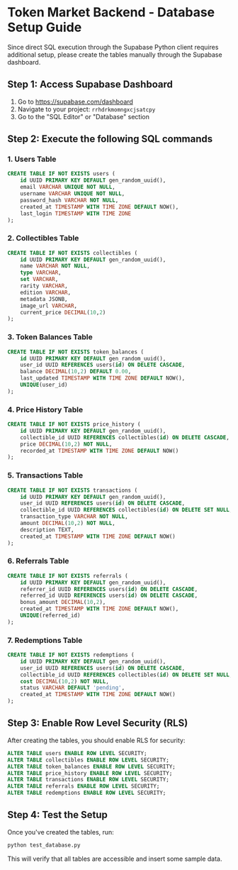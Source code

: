 # Token Market Backend - Database Setup Guide

Since direct SQL execution through the Supabase Python client requires additional setup, please create the tables manually through the Supabase dashboard.

## Step 1: Access Supabase Dashboard
1. Go to https://supabase.com/dashboard
2. Navigate to your project: `rrhdrkmomngxcjsatcpy`
3. Go to the "SQL Editor" or "Database" section

## Step 2: Execute the following SQL commands

### 1. Users Table
```sql
CREATE TABLE IF NOT EXISTS users (
    id UUID PRIMARY KEY DEFAULT gen_random_uuid(),
    email VARCHAR UNIQUE NOT NULL,
    username VARCHAR UNIQUE NOT NULL,
    password_hash VARCHAR NOT NULL,
    created_at TIMESTAMP WITH TIME ZONE DEFAULT NOW(),
    last_login TIMESTAMP WITH TIME ZONE
);
```

### 2. Collectibles Table
```sql
CREATE TABLE IF NOT EXISTS collectibles (
    id UUID PRIMARY KEY DEFAULT gen_random_uuid(),
    name VARCHAR NOT NULL,
    type VARCHAR,
    set VARCHAR,
    rarity VARCHAR,
    edition VARCHAR,
    metadata JSONB,
    image_url VARCHAR,
    current_price DECIMAL(10,2)
);
```

### 3. Token Balances Table
```sql
CREATE TABLE IF NOT EXISTS token_balances (
    id UUID PRIMARY KEY DEFAULT gen_random_uuid(),
    user_id UUID REFERENCES users(id) ON DELETE CASCADE,
    balance DECIMAL(10,2) DEFAULT 0.00,
    last_updated TIMESTAMP WITH TIME ZONE DEFAULT NOW(),
    UNIQUE(user_id)
);
```

### 4. Price History Table
```sql
CREATE TABLE IF NOT EXISTS price_history (
    id UUID PRIMARY KEY DEFAULT gen_random_uuid(),
    collectible_id UUID REFERENCES collectibles(id) ON DELETE CASCADE,
    price DECIMAL(10,2) NOT NULL,
    recorded_at TIMESTAMP WITH TIME ZONE DEFAULT NOW()
);
```

### 5. Transactions Table
```sql
CREATE TABLE IF NOT EXISTS transactions (
    id UUID PRIMARY KEY DEFAULT gen_random_uuid(),
    user_id UUID REFERENCES users(id) ON DELETE CASCADE,
    collectible_id UUID REFERENCES collectibles(id) ON DELETE SET NULL,
    transaction_type VARCHAR NOT NULL,
    amount DECIMAL(10,2) NOT NULL,
    description TEXT,
    created_at TIMESTAMP WITH TIME ZONE DEFAULT NOW()
);
```

### 6. Referrals Table
```sql
CREATE TABLE IF NOT EXISTS referrals (
    id UUID PRIMARY KEY DEFAULT gen_random_uuid(),
    referrer_id UUID REFERENCES users(id) ON DELETE CASCADE,
    referred_id UUID REFERENCES users(id) ON DELETE CASCADE,
    bonus_amount DECIMAL(10,2),
    created_at TIMESTAMP WITH TIME ZONE DEFAULT NOW(),
    UNIQUE(referred_id)
);
```

### 7. Redemptions Table
```sql
CREATE TABLE IF NOT EXISTS redemptions (
    id UUID PRIMARY KEY DEFAULT gen_random_uuid(),
    user_id UUID REFERENCES users(id) ON DELETE CASCADE,
    collectible_id UUID REFERENCES collectibles(id) ON DELETE SET NULL,
    cost DECIMAL(10,2) NOT NULL,
    status VARCHAR DEFAULT 'pending',
    created_at TIMESTAMP WITH TIME ZONE DEFAULT NOW()
);
```

## Step 3: Enable Row Level Security (RLS)
After creating the tables, you should enable RLS for security:

```sql
ALTER TABLE users ENABLE ROW LEVEL SECURITY;
ALTER TABLE collectibles ENABLE ROW LEVEL SECURITY;
ALTER TABLE token_balances ENABLE ROW LEVEL SECURITY;
ALTER TABLE price_history ENABLE ROW LEVEL SECURITY;
ALTER TABLE transactions ENABLE ROW LEVEL SECURITY;
ALTER TABLE referrals ENABLE ROW LEVEL SECURITY;
ALTER TABLE redemptions ENABLE ROW LEVEL SECURITY;
```

## Step 4: Test the Setup
Once you've created the tables, run:
```bash
python test_database.py
```

This will verify that all tables are accessible and insert some sample data.
